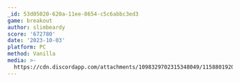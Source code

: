 ```yaml
---
_id: 53d05020-620a-11ee-8654-c5c6abbc3ed3
game: breakout
author: slimbeardy
score: '672780'
date: '2023-10-03'
platform: PC
method: Vanilla
media: >-
  https://cdn.discordapp.com/attachments/1098329702315348049/1158801920392175729/Screenshot_2023-10-03_172428.png?ex=651d91e3&is=651c4063&hm=4858f2ee5106f0fc181101309435dc132b45798aa6792268885bf790aa901020&
---
```


